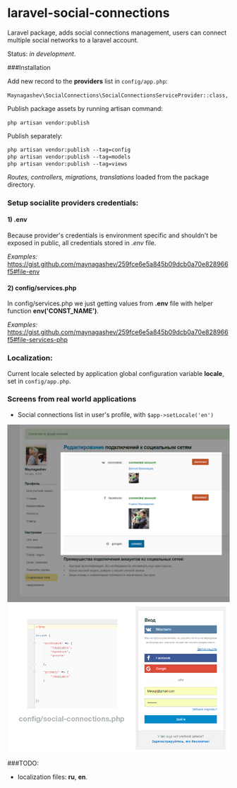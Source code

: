# laravel-social-connections
Laravel package, adds social connections management, users can connect
multiple social networks to a laravel account.

Status: *in development*.


###Installation

Add new record to the **providers** list in `config/app.php`:

`Maynagashev\SocialConnections\SocialConnectionsServiceProvider::class,`

Publish package assets by running artisan command:

`php artisan vendor:publish`

Publish separately:

    php artisan vendor:publish --tag=config
    php artisan vendor:publish --tag=models
    php artisan vendor:publish --tag=views

_Routes, controllers, migrations, translations_ loaded from the package directory.


### Setup socialite providers credentials:
 
#### 1) **.env**

Because provider's credentials is environment specific and shouldn't be exposed in public, 
all credentials stored in _.env_ file.
 
_Examples:_ https://gist.github.com/maynagashev/259fce6e5a845b09dcb0a70e828966f5#file-env

 
#### 2) **config/services.php**

In config/services.php we just getting values from **.env** file with helper function **env('CONST_NAME')**.

_Examples:_ https://gist.github.com/maynagashev/259fce6e5a845b09dcb0a70e828966f5#file-services-php



### Localization:

Current locale selected by application global configuration variable **locale**, set in `config/app.php`.


### Screens from real world applications

- Social connections list in user's profile, with `$app->setLocale('en')`

![screen1](https://raw.githubusercontent.com/maynagashev/laravel-social-connections/master/screens/01.png)
![screen2](https://raw.githubusercontent.com/maynagashev/laravel-social-connections/master/screens/02.png)


###TODO:

- localization files: **ru**, **en**. 



